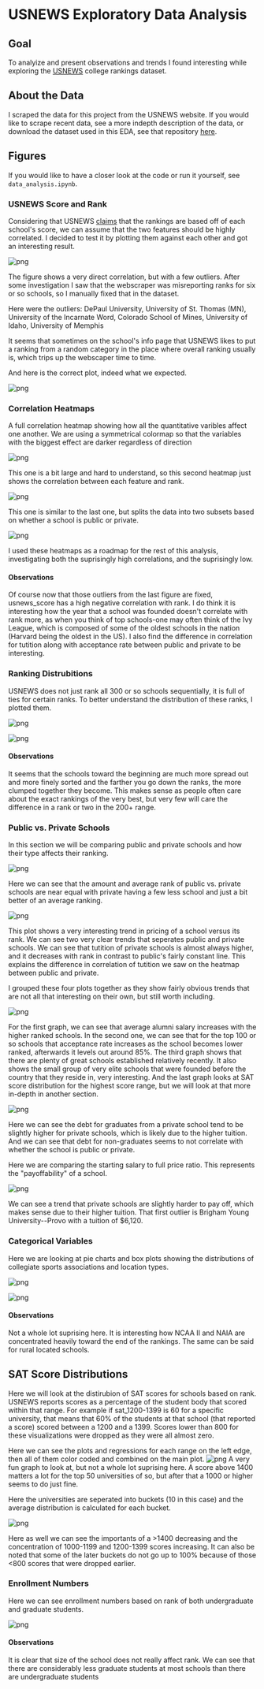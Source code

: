 # USNEWS Exploratory Data Analysis
## Goal
To analyize and present observations and trends I found interesting while exploring the [USNEWS](https://www.usnews.com/best-colleges/rankings/national-universities) college rankings dataset.

## About the Data
I scraped the data for this project from the USNEWS website. If you would like to scrape recent data, see a more indepth description of the data, or download the dataset used in this EDA, see that repository [here](https://github.com/BaileyDalton007/USNEWS_College_Webscraping).

## Figures
If you would like to have a closer look at the code or run it yourself, see `data_analysis.ipynb`.

### USNEWS Score and Rank
Considering that USNEWS [claims](https://www.usnews.com/education/best-colleges/articles/how-us-news-calculated-the-rankings) that the rankings are based off of each school's score, we can assume that the two features should be highly correlated. I decided to test it by plotting them against each other and got an interesting result.

![png](README_files/outlier_plot.png)


The figure shows a very direct correlation, but with a few outliers. After some investigation I saw that the webscraper was misreporting ranks for six or so schools, so I manually fixed that in the dataset. 

Here were the outliers:
DePaul University, University of St. Thomas (MN), University of the Incarnate Word, 
Colorado School of Mines, University of Idaho, University of Memphis

It seems that sometimes on the school's info page that USNEWS likes to put a ranking from a random category in the place where overall ranking
usually is, which trips up the webscaper time to time.


And here is the correct plot, indeed what we expected.

![png](README_files/README_3_0.png)


### Correlation Heatmaps

A full correlation heatmap showing how all the quantitative varibles affect
one another. We are using a symmetrical colormap so that the
variables with the biggest effect are darker regardless of direction

![png](README_files/README_4_0.png)
    
This one is a bit large and hard to understand, so this second heatmap just shows the correlation between each feature and rank.


![png](README_files/README_5_0.png)
    
This one is similar to the last one, but splits the data into two subsets based on whether a school is public or private.

![png](README_files/README_10_0.png)

I used these heatmaps as a roadmap for the rest of this analysis, investigating both the suprisingly high correlations, and the suprisingly low.

#### Observations
Of course now that those outliers from the last figure are fixed, usnews_score has a high negative correlation with rank. I do think it is interesting how the year that a school was founded doesn't correlate with rank more, as when you think of top schools-one may often think of the Ivy League, which is composed of some of the oldest schools in the nation (Harvard being the oldest in the US). I also find the difference in correlation for tutition along with acceptance rate between public and private to be interesting.


### Ranking Distrubitions
USNEWS does not just rank all 300 or so schools sequentially, it is full of ties for certain ranks. To better understand the distribution of these ranks, I plotted them. 

![png](README_files/README_6_0.png)
    
![png](README_files/README_7_0.png)
    
#### Observations
It seems that the schools toward the beginning are much more spread out and more finely sorted and the farther you go down the ranks, the more clumped together they become. This makes sense as people often care about the exact rankings of the very best, but very few will care the difference in a rank or two in the 200+ range.

### Public vs. Private Schools
In this section we will be comparing public and private schools and how their type affects their ranking. 

![png](README_files/README_8_0.png)
    
Here we can see that the amount and average rank of public vs. private schools are near equal with private having a few less school and just a bit better of an average ranking.


![png](README_files/README_9_0.png)
    
This plot shows a very interesting trend in pricing of a school versus its rank. We can see two very clear trends that seperates public and private schools. We can see that tutition of private schools is almost always higher, and it decreases with rank in contrast to public's fairly constant line. This explains the difference in correlation of tutition we saw on the heatmap between public and private.


I grouped these four plots together as they show fairly obvious trends that are not all that interesting on their own, but still worth including.

![png](README_files/README_11_0.png)
    
For the first graph, we can see that average alumni salary increases with the higher ranked schools. In the second one, we can see that for the top 100 or so schools that acceptance rate increases as the school becomes lower ranked, afterwards it levels out around 85%. The third graph shows that there are plenty of great schools established relatively recently. It also shows the small group of very elite schools that were founded before the country that they reside in, very interesting. And the last graph looks at SAT score distribution for the highest score range, but we will look at that more in-depth in another section. 

![png](README_files/README_14_0.png)

Here we can see the debt for graduates from a private school tend to be slightly higher for private schools, which is likely due to the higher tuition. And we can see that debt for non-graduates seems to not correlate with whether the school is public or private.

Here we are comparing the starting salary to full price ratio. This represents the "payoffability" of a school.
    
![png](README_files/README_17_0.png)

We can see a trend that private schools are slightly harder to pay off, which makes sense due to their higher tuition. That first outlier is Brigham Young University--Provo with a tuition of $6,120.

### Categorical Variables
Here we are looking at pie charts and box plots showing the distributions of collegiate sports associations and location types.

![png](README_files/README_12_0.png)

    
![png](README_files/README_13_0.png)

#### Observations
Not a whole lot suprising here. It is interesting how NCAA II and NAIA are concentrated heavily toward the end of the rankings. The same can be said for rural located schools.



## SAT Score Distributions 
Here we will look at the distirubion of SAT scores for schools based on rank. USNEWS reports scores as a percentage of the student body that scored within that range. For example if sat_1200-1399 is 60 for a specific university, that means that 60% of the students at that school (that reported a score) scored between a 1200 and a 1399. Scores lower than 800 for these visualizations were dropped as they were all almost zero.

Here we can see the plots and regressions for each range on the left edge, then all of them color coded and combined on the main plot.
![png](README_files/README_15_0.png)
A very fun graph to look at, but not a whole lot suprising here. A score above 1400 matters a lot for the top 50 universities of so, but after that a 1000 or higher seems to do just fine.

Here the universities are seperated into buckets (10 in this case) and the average distribution is calculated for each bucket. 

![png](README_files/README_16_0.png)
    
Here as well we can see the importants of a >1400 decreasing and the concentration of 1000-1199 and 1200-1399 scores increasing. It can also be noted that some of the later buckets do not go up to 100% because of those <800 scores that were dropped earlier.
    

### Enrollment Numbers

Here we can see enrollment numbers based on rank of both undergraduate and graduate students. 

![png](README_files/README_18_0.png)

#### Observations
It is clear that size of the school does not really affect rank. We can see that there are considerably less graduate students at most schools than there are undergraduate students
    

